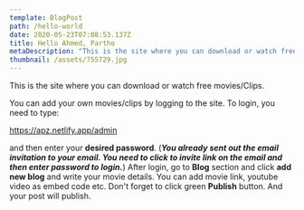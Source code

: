 ```yaml
---
template: BlogPost
path: /hello-world
date: 2020-05-23T07:08:53.137Z
title: Hello Ahmed, Partho
metaDescription: "This is the site where you can download or watch free movies/Clips. "
thumbnail: /assets/755729.jpg
---
```

This is the site where you can download or watch free movies/Clips. 

You can add your own movies/clips by logging to the site. To login, you need to type: 

<https://apz.netlify.app/admin>

[](https://apz.netlify.app/admin)and then enter your **desired password**. (***You already sent out the email invitation to your email. You need to click to invite link on the email and then enter password to login.***) After login, go to **Blog** section and click **add new blog** and write your movie details. You can add movie link, youtube video as embed code etc. Don't forget to click green **Publish** button. And your post will publish.
